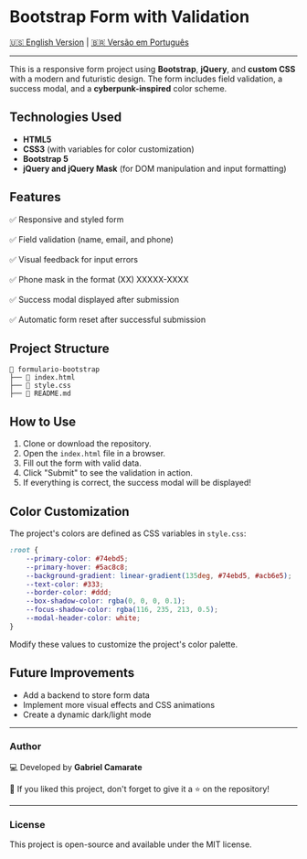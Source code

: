 # Bootstrap Form with Validation  

[🇺🇸 English Version](https://github.com/gabrielcamarate/Formulario-Jquery-Bootstrap-Responsive/tree/main/README.md) | [🇧🇷 Versão em Português](https://github.com/gabrielcamarate/Formulario-Jquery-Bootstrap-Responsive/tree/main/PT-BR-README.md)  

---  
This is a responsive form project using **Bootstrap**, **jQuery**, and **custom CSS** with a modern and futuristic design. The form includes field validation, a success modal, and a **cyberpunk-inspired** color scheme.  

## Technologies Used  
- **HTML5**  
- **CSS3** (with variables for color customization)  
- **Bootstrap 5**  
- **jQuery and jQuery Mask** (for DOM manipulation and input formatting)  

## Features  
✅ Responsive and styled form <br>  
✅ Field validation (name, email, and phone) <br>  
✅ Visual feedback for input errors <br>  
✅ Phone mask in the format (XX) XXXXX-XXXX <br>  
✅ Success modal displayed after submission <br>  
✅ Automatic form reset after successful submission <br>  

## Project Structure  
```
📂 formulario-bootstrap  
├── 📄 index.html  
├── 📄 style.css  
├── 📄 README.md  
```  

## How to Use  
1. Clone or download the repository.  
2. Open the `index.html` file in a browser.  
3. Fill out the form with valid data.  
4. Click "Submit" to see the validation in action.  
5. If everything is correct, the success modal will be displayed!  

## Color Customization  
The project's colors are defined as CSS variables in `style.css`:  
```css
:root {
    --primary-color: #74ebd5;
    --primary-hover: #5ac8c8;
    --background-gradient: linear-gradient(135deg, #74ebd5, #acb6e5);
    --text-color: #333;
    --border-color: #ddd;
    --box-shadow-color: rgba(0, 0, 0, 0.1);
    --focus-shadow-color: rgba(116, 235, 213, 0.5);
    --modal-header-color: white;
}
```
Modify these values to customize the project's color palette.  

## Future Improvements  
- Add a backend to store form data  
- Implement more visual effects and CSS animations  
- Create a dynamic dark/light mode  

---  

### Author  
💻 Developed by **Gabriel Camarate**  

📌 If you liked this project, don't forget to give it a ⭐ on the repository!  

---  

### License  
This project is open-source and available under the MIT license.  
